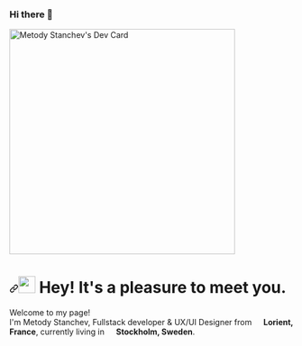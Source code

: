 ### Hi there 👋

<a href="https://app.daily.dev/metodyStanchev"><img src="https://github.com/Mnstanchev/mnstanchev/blob/main/devcard.svg" width="400" alt="Metody Stanchev's Dev Card"/></a>

<h1 dir="auto"><a id="user-content--hey-nice-to-see-you" class="anchor" aria-hidden="true" href="#-hey-nice-to-see-you"><svg class="octicon octicon-link" viewBox="0 0 16 16" version="1.1" width="16" height="16" aria-hidden="true"><path fill-rule="evenodd" d="M7.775 3.275a.75.75 0 001.06 1.06l1.25-1.25a2 2 0 112.83 2.83l-2.5 2.5a2 2 0 01-2.83 0 .75.75 0 00-1.06 1.06 3.5 3.5 0 004.95 0l2.5-2.5a3.5 3.5 0 00-4.95-4.95l-1.25 1.25zm-4.69 9.64a2 2 0 010-2.83l2.5-2.5a2 2 0 012.83 0 .75.75 0 001.06-1.06 3.5 3.5 0 00-4.95 0l-2.5 2.5a3.5 3.5 0 004.95 4.95l1.25-1.25a.75.75 0 00-1.06-1.06l-1.25 1.25a2 2 0 01-2.83 0z"></path></svg></a><a target="_blank" rel="noopener noreferrer" href="https://camo.githubusercontent.com/d3359cb00ab0b5ed8f2e1fe3fceb4fbaf3b614340f8c0db99c17b9f50b351770/68747470733a2f2f656d6f6a69732e736c61636b6d6f6a69732e636f6d2f656d6f6a69732f696d616765732f313533313834393433302f343234362f626c6f622d73756e676c61737365732e6769663f31353331383439343330"><img src="https://camo.githubusercontent.com/d3359cb00ab0b5ed8f2e1fe3fceb4fbaf3b614340f8c0db99c17b9f50b351770/68747470733a2f2f656d6f6a69732e736c61636b6d6f6a69732e636f6d2f656d6f6a69732f696d616765732f313533313834393433302f343234362f626c6f622d73756e676c61737365732e6769663f31353331383439343330" width="30" data-canonical-src="https://emojis.slackmojis.com/emojis/images/1531849430/4246/blob-sunglasses.gif?1531849430" style="max-width: 100%;"></a> Hey! It's a pleasure to meet you.</h1>

<p dir="auto">Welcome to my page! <br> I'm Metody Stanchev, Fullstack developer & UX/UI Designer from <a target="_blank" rel="noopener noreferrer" href="https://www.google.com/imgres?imgurl=https%3A%2F%2Fimg.favpng.com%2F0%2F23%2F2%2Fflag-of-bulgaria-emoji-bulgarian-png-favpng-LbsvNCFt6E98PZcFZQteap0da.jpg&imgrefurl=https%3A%2F%2Ffavpng.com%2Fpng_view%2Femoji-flag-of-bulgaria-emoji-bulgarian-png%2FrV0FUnTh&tbnid=3yOM1SQ3jlv4mM&vet=12ahUKEwjEuJmus_r1AhUGxioKHeuYCpcQMygGegUIARDQAQ..i&docid=bG9Az0tyChFswM&w=820&h=512&q=bulgarian%20fag%20png&ved=2ahUKEwjEuJmus_r1AhUGxioKHeuYCpcQMygGegUIARDQAQ"><img src="https://www.google.com/imgres?imgurl=https%3A%2F%2Fimg.favpng.com%2F0%2F23%2F2%2Fflag-of-bulgaria-emoji-bulgarian-png-favpng-LbsvNCFt6E98PZcFZQteap0da.jpg&imgrefurl=https%3A%2F%2Ffavpng.com%2Fpng_view%2Femoji-flag-of-bulgaria-emoji-bulgarian-png%2FrV0FUnTh&tbnid=3yOM1SQ3jlv4mM&vet=12ahUKEwjEuJmus_r1AhUGxioKHeuYCpcQMygGegUIARDQAQ..i&docid=bG9Az0tyChFswM&w=820&h=512&q=bulgarian%20fag%20png&ved=2ahUKEwjEuJmus_r1AhUGxioKHeuYCpcQMygGegUIARDQAQ" width="13" data-canonical-src="https://cdn-icons-png.flaticon.com/512/197/197560.png" style="max-width: 100%;"></a> <b>Lorient, France</b>, currently living in <a target="_blank" rel="noopener noreferrer" href="https://camo.githubusercontent.com/d1d22e9d0d3c533b7f55c4b8fedb19b943e4c4bc3ac8056cc584b489cbd6e611/68747470733a2f2f63646e2d69636f6e732d706e672e666c617469636f6e2e636f6d2f3531322f3139372f3139373536342e706e67"><img src="https://camo.githubusercontent.com/d1d22e9d0d3c533b7f55c4b8fedb19b943e4c4bc3ac8056cc584b489cbd6e611/68747470733a2f2f63646e2d69636f6e732d706e672e666c617469636f6e2e636f6d2f3531322f3139372f3139373536342e706e67" width="13" data-canonical-src="https://cdn-icons-png.flaticon.com/512/197/197564.png" style="max-width: 100%;"></a> <b>Stockholm, Sweden</b>. </p>

<!--
**Mnstanchev/mnstanchev*** is a ✨ _special_ ✨ repository because its `README.md` (this file) appears on your GitHub profile.

Here are some ideas to get you started:

- 🔭 I’m currently working on ...
- 🌱 I’m currently learning ...
- 👯 I’m looking to collaborate on ...
- 🤔 I’m looking for help with ...
- 💬 Ask me about ...
- 📫 How to reach me: ...
- 😄 Pronouns: ...
- ⚡ Fun fact: ...
-->
